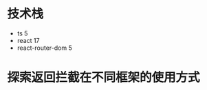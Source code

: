 <!--
 * @Author: nabaonan
 * @Date: 2024-05-15 22:42:30
 * @LastEditors: nabaonan
 * @LastEditTime: 2024-05-15 22:55:18
 * @FilePath: /test-leavebreak/README.md
 * @Description: 
-->
# 技术栈
- ts 5
- react 17
- react-router-dom 5

# 探索返回拦截在不同框架的使用方式